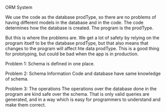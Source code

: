 ORM System

We use the code as the database prodType, so there are no problems of having different models in the database and in the code. The code determines how the database is created. The program is the prodType.

But this is where the problems are. We get a lot of safety by relying on the program itself to be the database prodType, but that also means that changes to the program will affect hte data prodType. This is a good thing for prototyping, but could be bad when the app is in production.


Problem 1: Schema is defined in one place.

Problem 2: Schema Information
Code and database have same knowledge of schema. 

Problem 3: The operations
The operations over the database done in the program are kind safe over the schema. That is only valid queries are generated, and in a way which is easy for programmers to understand and make them correct.
